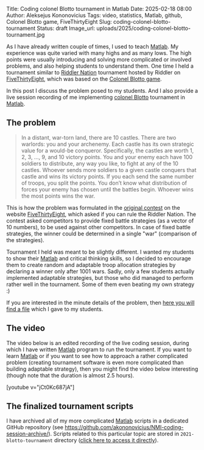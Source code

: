Title: Coding colonel Blotto tournament in Matlab
Date: 2025-02-18 08:00
Author: Aleksejus Kononovicius
Tags: video, statistics, Matlab, github, Colonel Blotto game, FiveThirtyEight
Slug: coding-colonel-blotto-tournament
Status: draft
Image_url: uploads/2025/coding-colonel-blotto-tournament.jpg

As I have already written couple of times, I used to teach
[Matlab](/tag/matlab/). My experience was quite varied with many highs and
as many lows. The high points were usually introducing and solving more
complicated or involved problems, and also helping students to understand
them. One time I held a tournament similar to [Riddler
Nation](https://fivethirtyeight.com/features/can-you-rule-riddler-nation/)
tournament hosted by Riddler on
[FiveThirtyEight](https://abcnews.go.com/538), which was based on the
[Colonel Blotto game](/tag/colonel-blotto-game/).

In this post I discuss the problem posed to my students. And I also provide
a live session recording of me implementing [colonel
Blotto](/tag/colonel-blotto-game/) tournament in [Matlab](/tag/matlab/).
<!--more-->

## The problem

> In a distant, war-torn land, there are 10 castles. There are two warlords:
> you and your archenemy. Each castle has its own strategic value for a
> would-be conqueror. Specifically, the castles are worth 1, 2, 3, ..., 9,
> and 10 victory points. You and your enemy each have 100 soldiers to
> distribute, any way you like, to fight at any of the 10 castles. Whoever
> sends more soldiers to a given castle conquers that castle and wins its
> victory points. If you each send the same number of troops, you split the
> points. You don’t know what distribution of forces your enemy has chosen
> until the battles begin. Whoever wins the most points wins the war.

This is how the problem was formulated in the [original
contest](https://fivethirtyeight.com/features/can-you-rule-riddler-nation/)
on the website [FiveThirtyEight](https://abcnews.go.com/538), which asked if
you can rule the Riddler Nation. The contest asked competitors to provide
fixed battle strategies (as a vector of 10 numbers), to be used against
other competitors. In case of fixed battle strategies, the winner could be
determined in a single "war" (comparison of the strategies).

Tournament I held was meant to be slightly different. I wanted my students
to show their [Matlab](/tag/matlab/) and critical thinking skills, so I
decided to encourage them to create random and adaptable troop allocation
strategies by declaring a winner only after 1001 wars. Sadly, only a few
students actually implemented adaptable strategies, but those who did
managed to perform rather well in the tournament. Some of them even beating
my own strategy :)

If you are interested in the minute details of the problem, then [here you
will find a
file](https://github.com/akononovicius/NMI-coding-session-archive/blob/main/2021-blotto-tournament/task.pdf)
which I gave to my students.

## The video

The video below is an edited recording of the live coding session, during
which I have written [Matlab](/tag/matlab/) program to run the tournament.
If you want to learn [Matlab](/tag/matlab/) or if you want to see how to
approach a rather complicated problem (creating tournament software is even
more complicated than building adaptable strategy), then you might find the
video below interesting (though note that the duration is almost 2.5 hours).

[youtube v="jCt0Kc687jA"]

## The finalized tournament scripts

I have archived all of my more complicated [Matlab](/tag/matlab/) scripts in
a dedicated GitHub repository (see
<https://github.com/akononovicius/NMI-coding-session-archive/>). Scripts
related to this particular topic are stored in `2021-blotto-tournament`
directory ([click here to access it
directly](https://github.com/akononovicius/NMI-coding-session-archive/tree/main/2021-blotto-tournament)).

